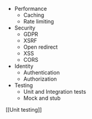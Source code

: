 - Performance
	- Caching
	- Rate limiting
- Security
	- GDPR
	- XSRF
	- Open redirect
	- XSS
	- CORS
- Identity
	- Authentication
	- Authorization
- Testing
	- Unit and Integration tests
	- Mock and stub

[[Unit testing]]
